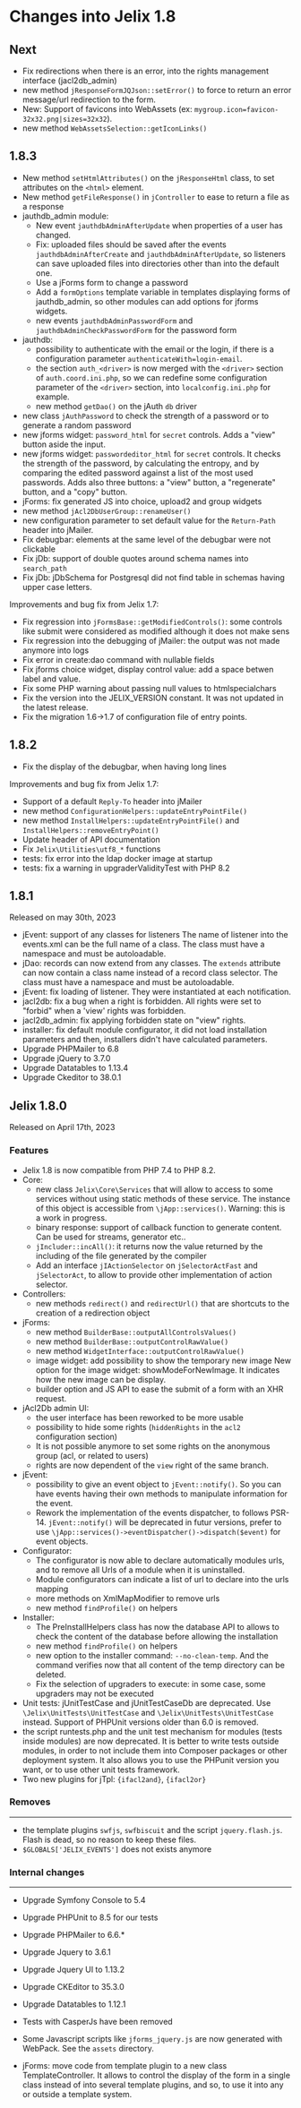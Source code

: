 Changes into Jelix 1.8
======================

Next
----

* Fix redirections when there is an error, into the rights management interface (jacl2db_admin)
* new method `jResponseFormJQJson::setError()` to force to return an error message/url redirection to the form.
* New: Support of favicons into WebAssets (ex: `mygroup.icon=favicon-32x32.png|sizes=32x32`).
* new method `WebAssetsSelection::getIconLinks()`

1.8.3
-----

* New method `setHtmlAttributes()` on the `jResponseHtml` class, to set attributes on
the `<html>` element.
* New method `getFileResponse()` in `jController` to ease to return a file as a response
* jauthdb_admin module: 
  * New event `jauthdbAdminAfterUpdate` when properties of a user has changed.
  * Fix: uploaded files should be saved after the events `jauthdbAdminAfterCreate` and `jauthdbAdminAfterUpdate`,
    so listeners can save uploaded files into directories other than into the default one.
  * Use a jForms form to change a password 
  * Add a `formOptions` template variable in templates displaying forms of jauthdb_admin,
    so other modules can add options for jforms widgets.
  * new events `jauthdbAdminPasswordForm` and `jauthdbAdminCheckPasswordForm` for the password form
* jauthdb: 
  * possibility to authenticate with the email or the login, if there is a configuration parameter
    `authenticateWith=login-email`.
  * the section `auth_<driver>` is now merged with the `<driver>` section of `auth.coord.ini.php`, so
    we can redefine some configuration parameter of the `<driver>` section, into `localconfig.ini.php` for example.
  * new method `getDao()` on the jAuth `db` driver
* new class `jAuthPassword` to check the strength of a password or to generate a random password
* new jforms widget: `password_html` for `secret` controls. Adds a "view" button aside the input.
* new jforms widget: `passwordeditor_html` for `secret` controls. It checks the strength of the
  password, by calculating the entropy, and by comparing the edited password against a list of the most 
  used passwords. Adds also three buttons:  a "view" button, a "regenerate" button, and a "copy" button.
* jForms: fix generated JS into choice, upload2 and group widgets
* new method `jAcl2DbUserGroup::renameUser()`
* new configuration parameter to set default value for the `Return-Path` header into jMailer.
* Fix debugbar: elements at the same level of the debugbar were not clickable
* Fix jDb: support of double quotes around schema names into `search_path`
* Fix jDb: jDbSchema for Postgresql did not find table in schemas having upper case
  letters.

Improvements and bug fix from Jelix 1.7:

* Fix regression into `jFormsBase::getModifiedControls()`: some controls like submit were considered as modified  although it does not make sens
* Fix regression into the debugging of jMailer: the output was not made anymore into logs
* Fix error in create:dao command with nullable fields
* Fix jforms choice widget, display control value: add a space betwen label and value.
* Fix some PHP warning about passing null values to htmlspecialchars
* Fix the version into the JELIX_VERSION constant. It was not updated in the latest release.
* Fix the migration 1.6->1.7 of configuration file of entry points.

1.8.2
-----

* Fix the display of the debugbar, when having long lines

Improvements and bug fix from Jelix 1.7:

* Support of a default `Reply-To` header into jMailer
* new method `ConfigurationHelpers::updateEntryPointFile()`
* new method `InstallHelpers::updateEntryPointFile()` and `InstallHelpers::removeEntryPoint()`
* Update header of API documentation
* Fix `Jelix\Utilities\utf8_*` functions
* tests: fix error into the ldap docker image at startup
* tests: fix a warning in upgraderValidityTest with PHP 8.2


1.8.1
------

Released on may 30th, 2023

* jEvent: support of any classes for listeners
  The name of listener into the events.xml can be the full name of a class.
  The class must have a namespace and must be autoloadable.
* jDao: records can now extend from any classes. The `extends` attribute
  can now contain a class name instead of a record class selector.
  The class must have a namespace and must be autoloadable.
* jEvent: fix loading of listener. They were instantiated at each notification. 
* jacl2db: fix a bug when a right is forbidden. All rights were set to "forbid"
  when a 'view' rights was forbidden.
* jacl2db_admin: fix applying forbidden state on "view" rights.
* installer: fix default module configurator, it did not load installation parameters
  and then, installers didn't have calculated parameters.
* Upgrade PHPMailer to 6.8
* Upgrade jQuery to 3.7.0
* Upgrade Datatables to 1.13.4
* Upgrade Ckeditor to 38.0.1


Jelix 1.8.0
------------

Released on April 17th, 2023

### Features

* Jelix 1.8 is now compatible from PHP 7.4 to PHP 8.2.
* Core: 
  * new class `Jelix\Core\Services` that will allow to access to some services without using static methods of these service.
    The instance of this object is accessible from `\jApp::services()`.
    Warning: this is a work in progress.  
  * binary response: support of callback function to generate content. Can be used for streams, generator etc..
  * `jIncluder::incAll()`: it returns now the value returned by the including of the file generated by the compiler
  * Add an interface `jIActionSelector` on `jSelectorActFast` and `jSelectorAct`, to allow to provide other 
    implementation of action selector.
* Controllers:
  * new methods `redirect()` and `redirectUrl()` that are shortcuts to the creation of a redirection object
* jForms:
  * new method `BuilderBase::outputAllControlsValues()`
  * new method `BuilderBase::outputControlRawValue()`
  * new method `WidgetInterface::outputControlRawValue()`
  * image widget: add possibility to show the temporary new image
    New option for the image widget: showModeForNewImage.
    It indicates how the new image can be display.
  * builder option and JS API to ease the submit of a form with an XHR request.
* jAcl2Db admin UI: 
  * the user interface has been reworked to be more usable
  * possibility to hide some rights (`hiddenRights` in 
    the `acl2` configuration section)
  * It is not possible anymore to set some rights on the anonymous group (acl, or related to users)
  * rights are now dependent of the `view` right of the same branch.
* jEvent:
  * possibility to give an event object to `jEvent::notify()`. So you can have events having their own methods to manipulate
    information for the event.
  * Rework the implementation of the events dispatcher, to follows PSR-14. `jEvent::notify()`
    will be deprecated in futur versions, prefer to use `\jApp::services()->eventDispatcher()->dispatch($event)` for event objects. 
* Configurator:
  * The configurator is now able to declare automatically modules urls, and to remove
    all Urls of a module when it is uninstalled.
  * Module configurators can indicate a list of url to declare into the urls mapping 
  * more methods on XmlMapModifier to remove urls
  * new method `findProfile()` on helpers
* Installer:
  * The PreInstallHelpers class has now the database API to allows to check the
    content of the database before allowing the installation
  * new method `findProfile()` on helpers
  * new option to the installer command: `--no-clean-temp`. And the command verifies now that
    all content of the temp directory can be deleted.
  * Fix the selection of upgraders to execute: in some case, some upgraders may not be executed
* Unit tests: jUnitTestCase and jUnitTestCaseDb are deprecated. Use  
  `\Jelix\UnitTests\UnitTestCase` and `\Jelix\UnitTests\UnitTestCase` instead.
  Support of PHPUnit versions older than 6.0 is removed.
* the script runtests.php and the unit test mechanism for modules 
  (tests inside modules) are now deprecated.
  It is better to write tests outside modules, in order to not include them into
  Composer packages or other deployment system. It also allows you to use
  the PHPunit version you want, or to use other unit tests framework.
* Two new plugins for jTpl: `{ifacl2and}`, `{ifacl2or}`


### Removes
-----------

* the template plugins `swfjs`, `swfbiscuit` and the script `jquery.flash.js`. Flash is dead, so no reason to keep these files.
* `$GLOBALS['JELIX_EVENTS']` does not exists anymore

### Internal changes
---------------------

* Upgrade Symfony Console to 5.4
* Upgrade PHPUnit to 8.5 for our tests
* Upgrade PHPMailer to 6.6.*
* Upgrade Jquery to 3.6.1
* Upgrade Jquery UI to 1.13.2
* Upgrade CKEditor to 35.3.0
* Upgrade Datatables to 1.12.1
* Tests with CasperJs have been removed
* Some Javascript scripts like `jforms_jquery.js` are now generated with WebPack. See the `assets` directory.

* jForms: move code from template plugin to a new class TemplateController.
  It allows to control the display of the form in a single class
  instead of into several template plugins, and so, to use it into any or 
  outside a template system.
